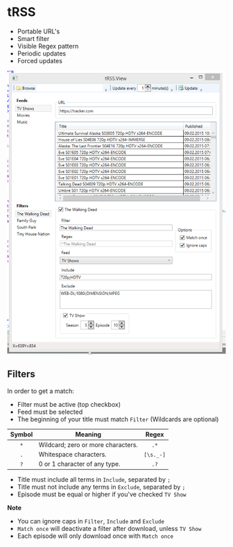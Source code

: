 # tRSS

* Portable URL's
* Smart filter
* Visible Regex pattern
* Periodic updates
* Forced updates

![Application window](https://github.com/backlof/tRSS/blob/master/Media/Screenshot.png?raw=true)

##	Filters
In order to get a match:

* Filter must be active (top checkbox)
* Feed must be selected
* The beginning of your title must match `Filter` (Wildcards are optional)

| Symbol | Meaning | Regex |
|:-:|-|:-:|
|`*`		| Wildcard; zero or more characters.	|`.*`		|
|`.`		| Whitespace characters.				|`[\s._-]`	|
|`?`		| 0 or 1 character of any type.			|`.?`		|

* Title must include all terms in `Include`, separated by `;`
* Title must not include any terms in `Exclude`, separated by `;`
* Episode must be equal or higher if you've checked `TV Show`

**Note**

* You can ignore caps in `Filter`, `Include` and `Exclude`
* `Match once` will deactivate a filter after download, unless `TV Show`
* Each episode will only download once with `Match once`

